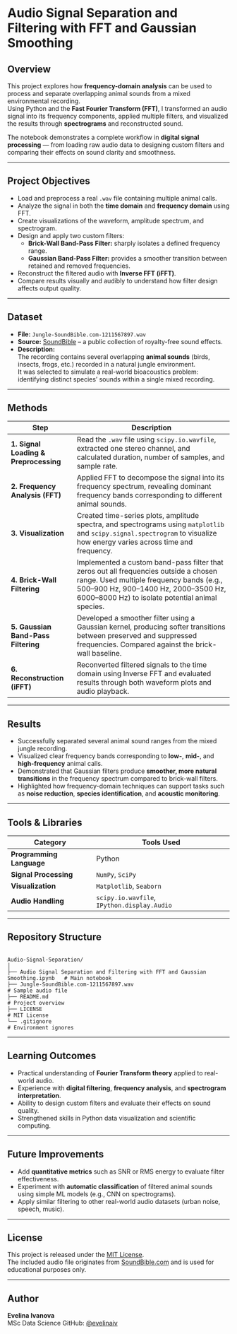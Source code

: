 # Audio Signal Separation and Filtering with FFT and Gaussian Smoothing
## Overview

This project explores how **frequency-domain analysis** can be used to process and separate overlapping animal sounds from a mixed environmental recording.  
Using Python and the **Fast Fourier Transform (FFT)**, I transformed an audio signal into its frequency components, applied multiple filters, and visualized the results through **spectrograms** and reconstructed sound.

The notebook demonstrates a complete workflow in **digital signal processing** — from loading raw audio data to designing custom filters and comparing their effects on sound clarity and smoothness.

---

## Project Objectives

- Load and preprocess a real `.wav` file containing multiple animal calls.  
- Analyze the signal in both the **time domain** and **frequency domain** using FFT.  
- Create visualizations of the waveform, amplitude spectrum, and spectrogram.  
- Design and apply two custom filters:
  -  **Brick-Wall Band-Pass Filter:** sharply isolates a defined frequency range.  
  -  **Gaussian Band-Pass Filter:** provides a smoother transition between retained and removed frequencies.  
- Reconstruct the filtered audio with **Inverse FFT (iFFT)**.  
- Compare results visually and audibly to understand how filter design affects output quality.

---

##  Dataset

- **File:** `Jungle-SoundBible.com-1211567897.wav`  
- **Source:** [SoundBible](https://soundbible.com/) – a public collection of royalty-free sound effects.  
- **Description:**  
  The recording contains several overlapping **animal sounds** (birds, insects, frogs, etc.) recorded in a natural jungle environment.  
  It was selected to simulate a real-world bioacoustics problem: identifying distinct species’ sounds within a single mixed recording.

---

##  Methods

| Step | Description |
|------|--------------|
| **1. Signal Loading & Preprocessing** | Read the `.wav` file using `scipy.io.wavfile`, extracted one stereo channel, and calculated duration, number of samples, and sample rate. |
| **2. Frequency Analysis (FFT)** | Applied FFT to decompose the signal into its frequency spectrum, revealing dominant frequency bands corresponding to different animal sounds. |
| **3. Visualization** | Created time-series plots, amplitude spectra, and spectrograms using `matplotlib` and `scipy.signal.spectrogram` to visualize how energy varies across time and frequency. |
| **4. Brick-Wall Filtering** | Implemented a custom band-pass filter that zeros out all frequencies outside a chosen range. Used multiple frequency bands (e.g., 500–900 Hz, 900–1400 Hz, 2000–3500 Hz, 6000–8000 Hz) to isolate potential animal species. |
| **5. Gaussian Band-Pass Filtering** | Developed a smoother filter using a Gaussian kernel, producing softer transitions between preserved and suppressed frequencies. Compared against the brick-wall baseline. |
| **6. Reconstruction (iFFT)** | Reconverted filtered signals to the time domain using Inverse FFT and evaluated results through both waveform plots and audio playback. |

---

##  Results

- Successfully separated several animal sound ranges from the mixed jungle recording.  
- Visualized clear frequency bands corresponding to **low-**, **mid-**, and **high-frequency** animal calls.  
- Demonstrated that Gaussian filters produce **smoother, more natural transitions** in the frequency spectrum compared to brick-wall filters.  
- Highlighted how frequency-domain techniques can support tasks such as **noise reduction**, **species identification**, and **acoustic monitoring**.

---

##  Tools & Libraries

| Category | Tools Used |
|-----------|-------------|
| **Programming Language** | Python |
| **Signal Processing** | `NumPy`, `SciPy` |
| **Visualization** | `Matplotlib`, `Seaborn` |
| **Audio Handling** | `scipy.io.wavfile`, `IPython.display.Audio` |

---

##  Repository Structure

```

Audio-Signal-Separation/
│
├── Audio Signal Separation and Filtering with FFT and Gaussian Smoothing.ipynb   # Main notebook
├── Jungle-SoundBible.com-1211567897.wav                                   # Sample audio file
├── README.md                                                              # Project overview
├── LICENSE                                                                # MIT License
└── .gitignore                                                             # Environment ignores

```

---

##  Learning Outcomes

- Practical understanding of **Fourier Transform theory** applied to real-world audio.  
- Experience with **digital filtering**, **frequency analysis**, and **spectrogram interpretation**.  
- Ability to design custom filters and evaluate their effects on sound quality.  
- Strengthened skills in Python data visualization and scientific computing.

---

## Future Improvements

- Add **quantitative metrics** such as SNR or RMS energy to evaluate filter effectiveness.  
- Experiment with **automatic classification** of filtered animal sounds using simple ML models (e.g., CNN on spectrograms).  
- Apply similar filtering to other real-world audio datasets (urban noise, speech, music).

---

##  License

This project is released under the [MIT License](LICENSE).  
The included audio file originates from [SoundBible.com](https://soundbible.com/) and is used for educational purposes only.

---

##  Author

**Evelina Ivanova**  
MSc Data Science 
GitHub: [@evelinaiv](https://github.com/evelinaiv)

